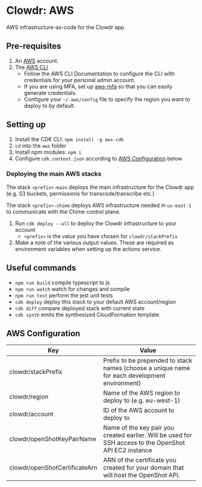 # Clowdr: AWS

AWS infrastructure-as-code for the Clowdr app.

## Pre-requisites

1. An [AWS](https://aws.amazon.com/) account.
1. The [AWS CLI](https://aws.amazon.com/cli/)
   - Follow the AWS CLI Documentation to configure the CLI with credentials for
     your personal admin account.
   - If you are using MFA, set up
     [aws-mfa](https://github.com/broamski/aws-mfa) so that you can easily
     generate credentials.
   - Configure your `~/.aws/config` file to specify the region you want to
     deploy to by default.

## Setting up

1. Install the CDK CLI: `npm install -g aws-cdk`
1. `cd` into the `aws` folder
1. Install npm modules: `npm i`
1. Configure `cdk.context.json` according to [AWS Configuration](#aws-configuration) below

### Deploying the main AWS stacks

The stack `<prefix>-main` deploys the main infrastructure for the Clowdr app (e.g. S3 buckets, permissions for transcode/transcribe etc.)

The stack `<prefix>-chime` deploys AWS infrastructure needed in `us-east-1` to communicate with the Chime control plane.

1. Run `cdk deploy --all` to deploy the Clowdr infrastructure to your account
   - `<prefix>` is the value you have chosen for `clowdr/stackPrefix`
1. Make a note of the various output values. These are required as environment variables when setting up the actions service.

<!--
Note: OpenShot support is currently disabled

### Deploying the OpenShot AWS stack

The stack `<prefix>-openshot` deploys the infrastructure required for the OpenShot Cloud API. It requires some manually-created resources as inputs, so we manage its lifecycle separately from the main stack.

1. Generate a new EC2 key pair.
   - This will be used to access the OpenShot Cloud API EC2 instance.
   - Make a note of the name of the key pair.
   - Save the private key in a safe place in case you need to SSH into the OpenShot instance later.
1. Use AWS Certificate Manager to generate a certificate for a domain of your choice where the OpenShot Cloud API will be hosted.
   - Make a note of the ARN of the certificate.
1. Run `cdk deploy <prefix>-openshot` to deploy the OpenShot stack to AWS.

### Connecting to the OpenShot instance for manual setup

The OpenShot AWS infrastructure is structured to ensure that the OpenShot instance is only accessible via HTTPS on port 443. To achieve this, we put the OpenShot instance into an private VPC subnet. We then spin up an Application Load Balancer and use it to proxy the HTTP (port 80) endpoint on the OpenShot instance to a public HTTPS (port 443) endpoint.

However, we also need to access the OpenShot instance via SSH for some manual configuration tasks. To do this, we spin up a 'bastion host' in the public subnet. This is a small instance that simply acts as an SSH jump box into the private subnet.

Instead of keeping a permanent list of known keys on the bastion host, we use EC2 Instance Connect to connect to the bastion and then SSH Agent Forwarding to use our pre-created key pair (see above) to jump into the OpenShot instance.

We won't detail SSH Agent Forwarding in much detail here. The recommended setup for Windows users is to use KeePass and KeeAgent as an SSH agent, and Windows' built-in OpenSSH as SSH client. PuTTY will also work.

1. Generate a temporary key pair by running `ssh-keygen -t rsa -f temp`
1. Push the temporary public key to the bastion host by running `aws ec2-instance-connect send-ssh-public-key --instance-id <bastion host instance ID> --availability-zone <e.g. eu-west-1a> --instance-os-user ec2-user --ssh-public-key file://temp.pub`
   - The instance can be retrieved either from the EC2 console or from the CDK output
1. Now you have 60 seconds to connect to the bastion host before the public key is erased. Run `ssh -i temp ec2-user@<bastion host DNS name> -A`
   - `-A` enables agent forwarding
   - The host DNS name can be retrieved either from the EC2 console or from the CDK output
1. Last, we can connect to the OpenShot instance itself. Run `ssh ubuntu@<OpenShot instance private DNS>` at the bastion host terminal.
   - The OpenShot instance private DNS name can be retrieved either from the EC2 console or from the CDK output

### Setting up the OpenShot instance

To set up the OpenShot instance, we need to run through a wizard at the terminal. Once you are connected to the instance, run `config-openshot-cloud` [as per the OpenShot Cloud API documentation](https://cloud.openshot.org/doc/getting_started.html).

Choose the following options:

- Role: both
- Cloud username: cloud-admin
- Cloud password: choose a secure password and make a note of it
- AWS Access Key ID: `OpenShotAccessKeyId` from the CDK output
- AWS Secret Access Key: `OpenShotSecretAccessKey` from the CDK output
- AWS SQS Queue: `OpenShotAPIExportQueueName` from the CDK output
- AWS Region: the region you are deploying to (e.g. `eu-west-1`)
- Cloud API Public URL: `OpenShotLoadBalancerDnsName` from the CDK output

You can test that the instance is running by going to `https://<load balancer DNS name>/doc/`. Just accept the certificate error for this test.

Now point the domain for which you generated the certificate at the load balancer. This step will vary depending on how your DNS is set up.

Go to `https://<your domain>/cloud-admin/` and log in with the username and password created above. Use the admin panel to create a new user account with API-only access.

#### Patching the OpenShot instance

In order to make webhooks work properly, we will modify the code on the OpenShot instance slightly. Open the file `~/api_app/video_queue/worker.py` and find the two lines that read:

```python
r = post(webhook_url, data=export_json_all)
```

Change them both to:

```python
r = post(webhook_url, json=export_json_all)
```

We do this to ensure that the webhook is called with a JSON body rather than a URL encoded body (which omits the nested JSON data).

Now run `sudo supervisorctl restart all` to restart the worker processes.

## SSH Tips

You can create an SSH config file to make it easier to connect to the OpenShot instance. For example:

```
Host clowdr_bastion
	HostName <bastion instance DNS name>
	User ec2-user
	IdentityFile ~/temp
	ForwardAgent yes

Host clowdr_openshot
	HostName <OpenShot instance private DNS name>
	ProxyJump clowdr_bastion
	User ubuntu
```

If you are using Windows, you currently need to [patch SSH](https://github.com/microsoft/vscode-remote-release/issues/18#issuecomment-507258777) for this to work. -->

## Useful commands

- `npm run build` compile typescript to js
- `npm run watch` watch for changes and compile
- `npm run test` perform the jest unit tests
- `cdk deploy` deploy this stack to your default AWS account/region
- `cdk diff` compare deployed stack with current state
- `cdk synth` emits the synthesized CloudFormation template

## AWS Configuration

| Key                           | Value                                                                                                  |
| ----------------------------- | ------------------------------------------------------------------------------------------------------ |
| clowdr/stackPrefix            | Prefix to be prepended to stack names (choose a unique name for each development environment)          |
| clowdr/region                 | Name of the AWS region to deploy to (e.g. eu-west-1)                                                   |
| clowdr/account                | ID of the AWS account to deploy to                                                                     |
| clowdr/openShotKeyPairName    | Name of the key pair you created earlier. Will be used for SSH access to the OpenShot API EC2 instance |
| clowdr/openShotCertificateArn | ARN of the certificate you created for your domain that will host the OpenShot API.                    |
